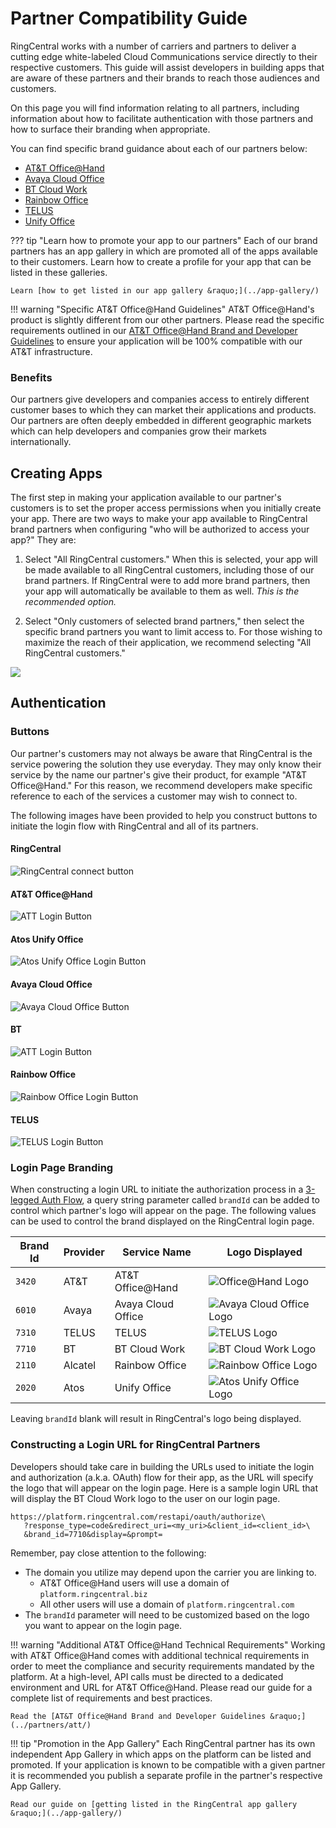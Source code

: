# Partner Compatibility Guide

RingCentral works with a number of carriers and partners to deliver a cutting edge white-labeled Cloud Communications service directly to their respective customers. This guide will assist developers in building apps that are aware of these partners and their brands to reach those audiences and customers.

On this page you will find information relating to all partners, including information about how to facilitate authentication with those partners and how to surface their branding when appropriate. 

You can find specific brand guidance about each of our partners below:

* [AT&T Office@Hand](../partners/att/)
* [Avaya Cloud Office](../partners/aco/)
* [BT Cloud Work](../partners/bt/)
* [Rainbow Office](../partners/alcatel/)
* [TELUS](../partners/telus/)
* [Unify Office](../partners/atos/)

??? tip "Learn how to promote your app to our partners"
    Each of our brand partners has an app gallery in which are promoted all of the apps available to their customers. Learn how to create a profile for your app that can be listed in these galleries.

    Learn [how to get listed in our app gallery &raquo;](../app-gallery/)

!!! warning "Specific AT&T Office@Hand Guidelines"
    AT&T Office@Hand's product is slightly different from our other partners. Please read the specific requirements outlined in our [AT&T Office@Hand Brand and Developer Guidelines](../partners/att/) to ensure your application will be 100% compatible with our AT&T infrastructure.

### Benefits

Our partners give developers and companies access to entirely different customer bases to which they can market their applications and products. Our partners are often deeply embedded in different geographic markets which can help developers and companies grow their markets internationally. 

## Creating Apps

The first step in making your application available to our partner's customers is to set the proper access permissions when you initially create your app. There are two ways to make your app available to RingCentral brand partners when configuring "who will be authorized to access your app?" They are:

1. Select "All RingCentral customers." When this is selected, your app will be made available to all RingCentral customers, including those of our brand partners. If RingCentral were to add more brand partners, then your app will automatically be available to them as well. *This is the recommended option.*

2. Select "Only customers of selected brand partners," then select the specific brand partners you want to limit access to. For those wishing to maximize the reach of their application, we recommend selecting "All RingCentral customers."

<img class="img-fluid mx-auto d-block" src="../partners-create-app.png" style="max-width:500px" />

## Authentication

### Buttons

Our partner's customers may not always be aware that RingCentral is the service powering the solution they use everyday. They may only know their service by the name our partner's give their product, for example "AT&T Office@Hand." For this reason, we recommend developers make specific reference to each of the services a customer may wish to connect to.

The following images have been provided to help you construct buttons to initiate the login flow with RingCentral and all of its partners.

#### RingCentral

<img src="../button-ringcentral.png" alt="RingCentral connect button">

#### AT&T Office@Hand

<img alt="ATT Login Button" src="../button-att.png">

#### Atos Unify Office

<img alt="Atos Unify Office Login Button" src="../button-atos.png">

#### Avaya Cloud Office

<img alt="Avaya Cloud Office Button" src="../button-avaya.png">

#### BT

<img alt="ATT Login Button" src="../button-bt.png">

#### Rainbow Office

<img alt="Rainbow Office Login Button" src="../button-rainbow.png">

#### TELUS

<img alt="TELUS Login Button" src="../button-telus.png">

### Login Page Branding

When constructing a login URL to initiate the authorization process in a [3-legged Auth Flow](../../authentication/auth-code-flow), a query string parameter called `brandId` can be added to control which partner's logo will appear on the page. The following values can be used to control the brand displayed on the RingCentral login page.

| Brand Id | Provider | Service Name | Logo Displayed |
|-|-|-|-|
| `3420` | AT&T | AT&T Office@Hand | <img alt="Office@Hand Logo" src="../partners/logo_att.svg"> |
| `6010` | Avaya | Avaya Cloud Office | <img alt="Avaya Cloud Office Logo" src="../partners/logo_aco.jpg"> |
| `7310` | TELUS | TELUS | <img alt="TELUS Logo" src="../partners/logo_telus.svg"> |
| `7710` | BT | BT Cloud Work | <img alt="BT Cloud Work Logo" src="../partners/logo_bt.svg"> | 
| `2110` | Alcatel | Rainbow Office | <img alt="Rainbow Office Logo" src="../partners/logo_rainbow.png"> | 
| `2020` | Atos | Unify Office | <img alt="Atos Unify Office Logo" src="../partners/logo_atos.png"> | 

Leaving `brandId` blank will result in RingCentral's logo being displayed. 

### Constructing a Login URL for RingCentral Partners

Developers should take care in building the URLs used to initiate the login and authorization (a.k.a. OAuth) flow for their app, as the URL will specify the logo that will appear on the login page. Here is a sample login URL that will display the BT Cloud Work logo to the user on our login page. 

```
https://platform.ringcentral.com/restapi/oauth/authorize\
   ?response_type=code&redirect_uri=<my_uri>&client_id=<client_id>\
   &brand_id=7710&display=&prompt=
```

Remember, pay close attention to the following:

* The domain you utilize may depend upon the carrier you are linking to.
    * AT&T Office@Hand users will use a domain of `platform.ringcentral.biz`
    * All other users will use a domain of `platform.ringcentral.com`
* The `brandId` parameter will need to be customized based on the logo you want to appear on the login page.

!!! warning "Additional AT&T Office@Hand Technical Requirements"
    Working with AT&T Office@Hand comes with additional technical requirements in order to meet the compliance and security requirements mandated by the platform. At a high-level, API calls must be directed to a dedicated environment and URL for AT&T Office@Hand. Please read our guide for a complete list of requirements and best practices.

    Read the [AT&T Office@Hand Brand and Developer Guidelines &raquo;](../partners/att/)

!!! tip "Promotion in the App Gallery"
    Each RingCentral partner has its own independent App Gallery in which apps on the platform can be listed and promoted. If your application is known to be compatible with a given partner it is recommended you publish a separate profile in the partner's respective App Gallery.
    
    Read our guide on [getting listed in the RingCentral app gallery &raquo;](../app-gallery/)

